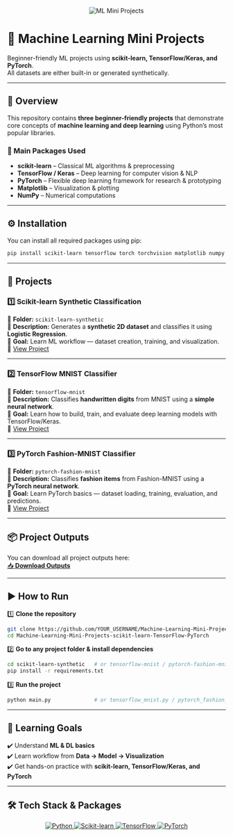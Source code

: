 <p align="center">
  <img src="https://img.shields.io/badge/Machine%20Learning-Mini%20Projects-3776AB?style=for-the-badge&logo=python&logoColor=white" alt="ML Mini Projects"/>
</p>

# 🚀 Machine Learning Mini Projects  
Beginner-friendly ML projects using **scikit-learn, TensorFlow/Keras, and PyTorch**.  
All datasets are either built-in or generated synthetically.  

---

## 📌 Overview  
This repository contains **three beginner-friendly projects** that demonstrate core concepts of **machine learning and deep learning** using Python’s most popular libraries.  

### 🔹 Main Packages Used  
- **scikit-learn** – Classical ML algorithms & preprocessing  
- **TensorFlow / Keras** – Deep learning for computer vision & NLP  
- **PyTorch** – Flexible deep learning framework for research & prototyping  
- **Matplotlib** – Visualization & plotting  
- **NumPy** – Numerical computations  

---

## ⚙️ Installation  
You can install all required packages using pip:  

```bash
pip install scikit-learn tensorflow torch torchvision matplotlib numpy
```

---

## 📂 Projects  

### 1️⃣ Scikit-learn Synthetic Classification  
📁 **Folder:** `scikit-learn-synthetic`  
📝 **Description:** Generates a **synthetic 2D dataset** and classifies it using **Logistic Regression**.  
🎯 **Goal:** Learn ML workflow — dataset creation, training, and visualization.  
🔗 [View Project](./scikit-learn-synthetic)  

---

### 2️⃣ TensorFlow MNIST Classifier  
📁 **Folder:** `tensorflow-mnist`  
📝 **Description:** Classifies **handwritten digits** from MNIST using a **simple neural network**.  
🎯 **Goal:** Learn how to build, train, and evaluate deep learning models with TensorFlow/Keras.  
🔗 [View Project](./tensorflow-mnist)  

---

### 3️⃣ PyTorch Fashion-MNIST Classifier  
📁 **Folder:** `pytorch-fashion-mnist`  
📝 **Description:** Classifies **fashion items** from Fashion-MNIST using a **PyTorch neural network**.  
🎯 **Goal:** Learn PyTorch basics — dataset loading, training, evaluation, and predictions.  
🔗 [View Project](./pytorch-fashion-mnist)  

---

## 📦 Project Outputs  
You can download all project outputs here:  
[📥 **Download Outputs**](./outputs/project_outputs.zip)  

---

## ▶️ How to Run  

1️⃣ **Clone the repository**  
```bash
git clone https://github.com/YOUR_USERNAME/Machine-Learning-Mini-Projects-scikit-learn-TensorFlow-PyTorch.git
cd Machine-Learning-Mini-Projects-scikit-learn-TensorFlow-PyTorch
```  

2️⃣ **Go to any project folder & install dependencies**  
```bash
cd scikit-learn-synthetic   # or tensorflow-mnist / pytorch-fashion-mnist
pip install -r requirements.txt
```  

3️⃣ **Run the project**  
```bash
python main.py              # or tensorflow_mnist.py / pytorch_fashion_mnist.py
```  

---

## 🎯 Learning Goals  
✔️ Understand **ML & DL basics**  
✔️ Learn workflow from **Data → Model → Visualization**  
✔️ Get hands-on practice with **scikit-learn, TensorFlow/Keras, and PyTorch**  

---

## 🛠 Tech Stack & Packages  

<p align="center">
  <a href="https://www.python.org/">
    <img src="https://img.shields.io/badge/Python-3.10-blue?style=for-the-badge&logo=python&logoColor=white" alt="Python"/>
  </a>
  <a href="https://scikit-learn.org/">
    <img src="https://img.shields.io/badge/Scikit--learn-0.24-orange?style=for-the-badge&logo=scikitlearn&logoColor=white" alt="Scikit-learn"/>
  </a>
  <a href="https://www.tensorflow.org/">
    <img src="https://img.shields.io/badge/TensorFlow-2.13-red?style=for-the-badge&logo=tensorflow&logoColor=white" alt="TensorFlow"/>
  </a>
  <a href="https://pytorch.org/">
    <img src="https://img.shields.io/badge/PyTorch-2.1-brightgreen?style=for-the-badge&logo=pytorch&logoColor=white" alt="PyTorch"/>
  </a>
</p>